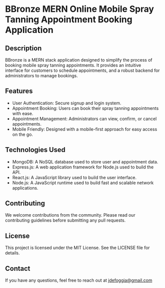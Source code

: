 # BBronze MERN Online Mobile Spray Tanning Appointment Booking Application

## Description
BBronze is a MERN stack application designed to simplify the process of booking mobile spray tanning appointments. It provides an intuitive interface for customers to schedule appointments, and a robust backend for administrators to manage bookings.

## Features
- User Authentication: Secure signup and login system.
- Appointment Booking: Users can book their spray tanning appointments with ease.
- Appointment Management: Administrators can view, confirm, or cancel appointments.
- Mobile Friendly: Designed with a mobile-first approach for easy access on the go.

## Technologies Used
- MongoDB: A NoSQL database used to store user and appointment data.
- Express.js: A web application framework for Node.js used to build the API.
- React.js: A JavaScript library used to build the user interface.
- Node.js: A JavaScript runtime used to build fast and scalable network applications.

## Contributing
We welcome contributions from the community. Please read our contributing guidelines before submitting any pull requests.

## License
This project is licensed under the MIT License. See the LICENSE file for details.

## Contact
If you have any questions, feel free to reach out at jdefoggia@gmail.com
